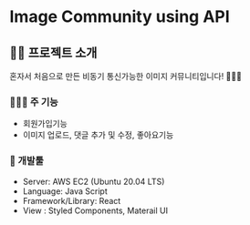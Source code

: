 # Image Community using API


## 👋🏻 프로젝트 소개

혼자서 처음으로 만든 비동기 통신가능한 이미지 커뮤니티입니다! 👏👏👏


### 👷🏻‍♂️ 주 기능

- 회원가입기능
- 이미지 업로드, 댓글 추가 및 수정, 좋아요기능


### 🔨 개발툴

-   Server: AWS EC2 (Ubuntu 20.04 LTS)
-   Language: Java Script
-   Framework/Library: React
-   View : Styled Components, Materail UI 


<br/>
<br/>


